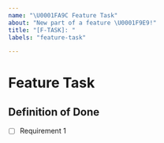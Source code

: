 ```yaml
---
name: "\U0001FA9C Feature Task"
about: "New part of a feature \U0001F9E9!"
title: "[F-TASK]: "
labels: "feature-task"

---
```


# Feature Task
<!-- A clear description of the feature task -->

## Definition of Done
<!-- What is needed to complete the task -->
- [ ] Requirement 1
